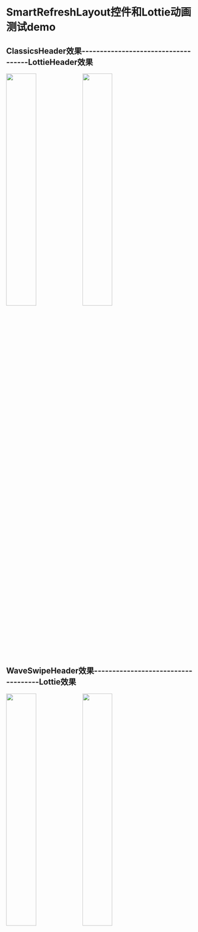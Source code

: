 # SmartRefreshLayout控件和Lottie动画测试demo

<div>
<h2>ClassicsHeader效果------------------------------------LottieHeader效果</h2>
<img src="https://raw.github.com/yueyue10/MyApplication/master/doc/pic_smartrf_rflayout.png" width="40%"  />
<img src="https://raw.github.com/yueyue10/MyApplication/master/doc/pic_smartrf_rflayout1.png" width="40%" />
</div>

<div>
<h2>WaveSwipeHeader效果------------------------------------Lottie效果</h2>
<img src="https://raw.github.com/yueyue10/MyApplication/master/doc/pic_smartrf_rflayout2.png" width="40%"  />
<img src="https://raw.github.com/yueyue10/MyApplication/master/doc/pic_smartrf_lottie.png" width="40%" />
</div>